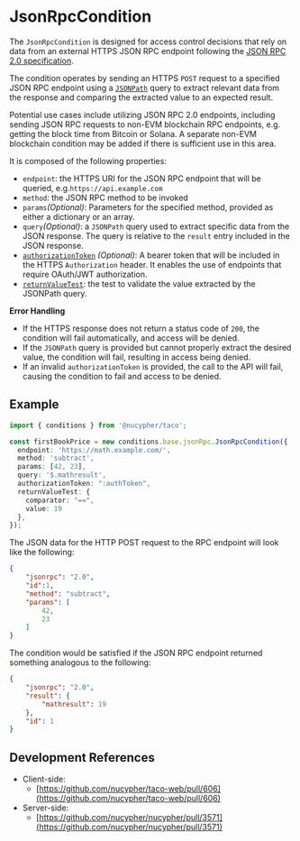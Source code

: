 # JsonRpcCondition

The `JsonRpcCondition` is designed for access control decisions that rely on data from an external HTTPS JSON RPC endpoint following the [JSON RPC 2.0 specification](https://www.jsonrpc.org/specification).&#x20;

The condition operates by sending an HTTPS `POST` request to a specified JSON RPC endpoint using a [`JSONPath`](https://goessner.net/articles/JsonPath/) query to extract relevant data from the response and comparing the extracted value to an expected result.

Potential use cases include utilizing JSON RPC 2.0 endpoints, including sending JSON RPC requests to non-EVM blockchain RPC endpoints, e.g. getting the block time from Bitcoin or Solana. A separate non-EVM blockchain condition may be added if there is sufficient use in this area.

It is composed of the following properties:

* `endpoint`: the HTTPS URI for the JSON RPC endpoint that will be queried, e.g.`https://api.example.com`
* `method`: the JSON RPC method to be invoked
* `params`_(Optional)_: Parameters for the specified method, provided as either a dictionary or an array.
* `query`_(Optional)_: a `JSONPath` query used to extract specific data from the JSON response. The query is relative to the `result` entry included in the JSON response.
* [`authorizationToken`](./#authorization) _(Optional)_: A bearer token that will be included in the HTTPS `Authorization` header. It enables the use of endpoints that require OAuth/JWT authorization.&#x20;
* [`returnValueTest`](../../#returnvaluetest): the test to validate the value extracted by the JSONPath query.&#x20;

**Error Handling**

* If the HTTPS response does not return a status code of `200`, the condition will fail automatically, and access will be denied.
* If the `JSONPath` query is provided but cannot properly extract the desired value, the condition will fail, resulting in access being denied.
* If an invalid `authorizationToken` is provided, the call to the API will fail, causing the condition to fail and access to be denied.

## Example

```typescript
import { conditions } from '@nucypher/taco';

const firstBookPrice = new conditions.base.jsonRpc.JsonRpcCondition({
  endpoint: 'https://math.example.com/',
  method: 'subtract',
  params: [42, 23],
  query: '$.mathresult',
  authorizationToken: ":authToken",
  returnValueTest: {
    comparator: "==",
    value: 19
  },
});
```

The JSON data for the HTTP POST request to the RPC endpoint will look like the following:

```json
{
    "jsonrpc": "2.0",
    "id":1,
    "method": "subtract",
    "params": [
        42,
        23
    ]
}
```

The condition would be satisfied if the JSON RPC endpoint returned something analogous to the following:

```json
{
    "jsonrpc": "2.0",
    "result": {
        "mathresult": 19
    },
    "id": 1
}
```

## Development References

* Client-side:
  * [https://github.com/nucypher/taco-web/pull/606](https://github.com/nucypher/taco-web/pull/606)
* Server-side:&#x20;
  * [https://github.com/nucypher/nucypher/pull/3571](https://github.com/nucypher/nucypher/pull/3571)
